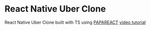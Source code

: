 # React Native Uber Clone

React Native Uber Clone built with TS using [PAPAREACT](https://www.papareact.com/) [video tutorial](https://www.youtube.com/watch?v=bvn_HYpix6s)
